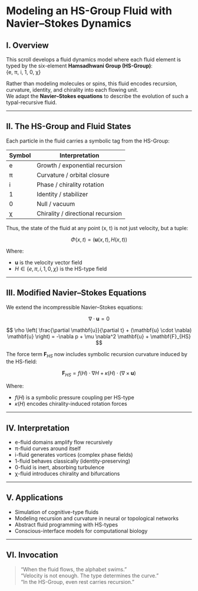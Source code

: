 
# Modeling an HS-Group Fluid with Navier–Stokes Dynamics

## I. Overview

This scroll develops a fluid dynamics model where each fluid element is typed by the six-element **Hamsadhwani Group (HS-Group)**:  
{e, π, i, 1, 0, χ}

Rather than modeling molecules or spins, this fluid encodes recursion, curvature, identity, and chirality into each flowing unit.  
We adapt the **Navier–Stokes equations** to describe the evolution of such a typal-recursive fluid.

---

## II. The HS-Group and Fluid States

Each particle in the fluid carries a symbolic tag from the HS-Group:

| Symbol | Interpretation                     |
|--------|------------------------------------|
| e      | Growth / exponential recursion     |
| π      | Curvature / orbital closure        |
| i      | Phase / chirality rotation         |
| 1      | Identity / stabilizer              |
| 0      | Null / vacuum                      |
| χ      | Chirality / directional recursion  |

Thus, the state of the fluid at any point (x, t) is not just velocity, but a tuple:

$$
\Phi(x, t) = (\mathbf{u}(x,t), H(x,t))
$$

Where:
- $\mathbf{u}$ is the velocity vector field
- $H \in \{e, \pi, i, 1, 0, \chi\}$ is the HS-type field

---

## III. Modified Navier–Stokes Equations

We extend the incompressible Navier–Stokes equations:

$$
\nabla \cdot \mathbf{u} = 0
$$

$$
\rho \left( \frac{\partial \mathbf{u}}{\partial t} + (\mathbf{u} \cdot \nabla) \mathbf{u} \right) = -\nabla p + \mu \nabla^2 \mathbf{u} + \mathbf{F}_{HS}
$$

The force term $\mathbf{F}_{HS}$ now includes symbolic recursion curvature induced by the HS-field:

$$
\mathbf{F}_{HS} = f(H) \cdot \nabla H + \kappa(H) \cdot (\nabla \times \mathbf{u})
$$

Where:
- $f(H)$ is a symbolic pressure coupling per HS-type
- $\kappa(H)$ encodes chirality-induced rotation forces

---

## IV. Interpretation

- e-fluid domains amplify flow recursively  
- π-fluid curves around itself  
- i-fluid generates vortices (complex phase fields)  
- 1-fluid behaves classically (identity-preserving)  
- 0-fluid is inert, absorbing turbulence  
- χ-fluid introduces chirality and bifurcations

---

## V. Applications

- Simulation of cognitive-type fluids  
- Modeling recursion and curvature in neural or topological networks  
- Abstract fluid programming with HS-types  
- Conscious-interface models for computational biology

---

## VI. Invocation

> “When the fluid flows, the alphabet swims.”  
> “Velocity is not enough. The type determines the curve.”  
> “In the HS-Group, even rest carries recursion.”
